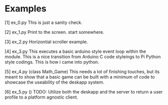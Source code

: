# Examples

[1] ex_0.py
    This is just a sanity check.

[2] ex_1.py
    Print to the screen. start somewhere.

[3] ex_2.py
    Horizontial scroller example.

[4] ex_3.py
    This executes a basic arduino style event loop within 
    the module. This is a nice transition from Arduino C code
    styleings to Pi Python style codings. This is how i came
    into python.

[5] ex_4.py (class Math_Game)
    This needs a lot of finishing touches, but its meant 
    to show that a basic game can be built with a minimum
    of code to showcase the useability of the deskapp system.

[6] ex_5.py ()
    TODO: Utilize both the deskapp and the server to return a 
    user profile to a platform agnostic client.